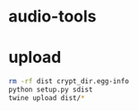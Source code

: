 # audio-tools

# upload

```bash
rm -rf dist crypt_dir.egg-info
python setup.py sdist
twine upload dist/*
```
